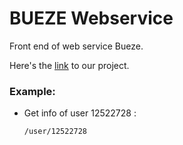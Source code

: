 # BUEZE Webservice
Front end of web service Bueze.

Here's the [link](http://buezeui.herokuapp.com/) to our project.

### Example:

- Get info of user 12522728 :

	`/user/12522728`

<!--
- Get collections of user 13193872 :

	`/api/v1/user/13193872`

- Get comments of user 13472924 :

	`/api/v1/comments/13472924.json`

- Get tags of book 11100763252 :

	`/api/v1/tags/11100763252.json`

## Database version pre-install

- Install postgres (OS X: `brew install postgres`)

- bundle install

- `rake db:create_migration NAME=create_bookranking` to create your local database

## JSON Post Format
  ```JSON
{
  "booknames": "Chicago love story",
  "rank": 3,
  "price": 689,
  "price_description": 7.9,
  "author": "Hiraku",
  "date": "10-01-1949",
  "source": "USA"
}
  ```
-->
